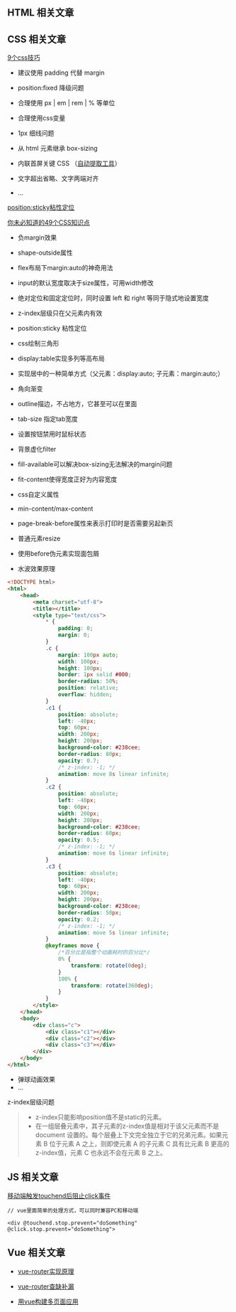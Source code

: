 ## HTML 相关文章

## CSS 相关文章

[9个css技巧](https://mp.weixin.qq.com/s/MeWRCGwuK-Tw73BZcd1xHg)

- 建议使用 padding 代替 margin
- position:fixed 降级问题
- 合理使用 px | em | rem | % 等单位
- 合理使用css变量
- 1px 细线问题
- 从 html 元素继承 box-sizing
- 内联首屏关键 CSS （[自动提取工具](https://github.com/addyosmani/critical)）

- 文字超出省略、文字两端对齐
- ...

[position:sticky粘性定位](https://www.zhangxinxu.com/wordpress/2018/12/css-position-sticky/)

[你未必知道的49个CSS知识点](https://mp.weixin.qq.com/s/u7yQCPcbuspTJsRME2uYpA)

- 负margin效果
- shape-outside属性
- flex布局下margin:auto的神奇用法
- input的默认宽度取决于size属性，可用width修改
- 绝对定位和固定定位时，同时设置 left 和 right 等同于隐式地设置宽度
- z-index层级只在父元素内有效
- position:sticky 粘性定位
- css绘制三角形
- display:table实现多列等高布局
- 实现居中的一种简单方式（父元素：display:auto; 子元素：margin:auto;）
- 角向渐变
- outline描边，不占地方，它甚至可以在里面
- tab-size 指定tab宽度
- 设置按钮禁用时鼠标状态
- 背景虚化filter
- fill-available可以解决box-sizing无法解决的margin问题

- fit-content使得宽度正好为内容宽度
- css自定义属性
- min-content/max-content
- page-break-before属性来表示打印时是否需要另起新页
- 普通元素resize
- 使用before伪元素实现面包屑
- 水波效果原理

```html
<!DOCTYPE html>
<html>
	<head>
		<meta charset="utf-8">
		<title></title>
		<style type="text/css">
			* {
				padding: 0;
				margin: 0;
			}
            .c {
                margin: 100px auto;
                width: 100px;
                height: 100px;
                border: 1px solid #000;
                border-radius: 50%;
                position: relative;
                overflow: hidden;
            }
            .c1 {
                position: absolute;
                left: -40px;
                top: 60px;
                width: 200px;
                height: 200px;
                background-color: #238cee;
                border-radius: 80px;
                opacity: 0.7;
                /* z-index: -1; */
                animation: move 8s linear infinite;
            }
            .c2 {
                position: absolute;
                left: -40px;
                top: 60px;
                width: 200px;
                height: 200px;
                background-color: #238cee;
                border-radius: 60px;
                opacity: 0.5;
                /* z-index: -1; */
                animation: move 6s linear infinite;
            }
            .c3 {
                position: absolute;
                left: -40px;
                top: 60px;
                width: 200px;
                height: 200px;
                background-color: #238cee;
                border-radius: 50px;
                opacity: 0.2;
                /* z-index: -1; */
                animation: move 5s linear infinite;
            }
            @keyframes move {
                /*百分比是指整个动画耗时的百分比*/
                0% {
                    transform: rotate(0deg);
                }
                100% {
                    transform: rotate(360deg);
                }
            }
		</style>
	</head>
	<body>
        <div class="c">
            <div class="c1"></div>
            <div class="c2"></div>
            <div class="c3"></div>
        </div>
	</body>
</html>

```

- 弹球动画效果
- ...


z-index层级问题

> - z-index只能影响position值不是static的元素。
> - 在一组层叠元素中，其子元素的z-index值是相对于该父元素而不是 document 设置的。每个层叠上下文完全独立于它的兄弟元素。如果元素 B 位于元素 A 之上，则即使元素 A 的子元素 C 具有比元素 B 更高的z-index值，元素 C 也永远不会在元素 B 之上。


## JS 相关文章

[移动端触发touchend后阻止click事件](https://blog.csdn.net/heeng4688/article/details/83305079)

```vue
// vue里面简单的处理方式，可以同时兼容PC和移动端

<div @touchend.stop.prevent="doSomething" @click.stop.prevent="doSomething">
```


## Vue 相关文章

- [vue-router实现原理](https://segmentfault.com/a/1190000018584560)
- [vue-router查缺补漏](https://mp.weixin.qq.com/s/wNmdY6rmd5Kr9F3vTP6gJg)

- [用vue构建多页面应用](https://github.com/JaneSu/multiple-vue-page)

